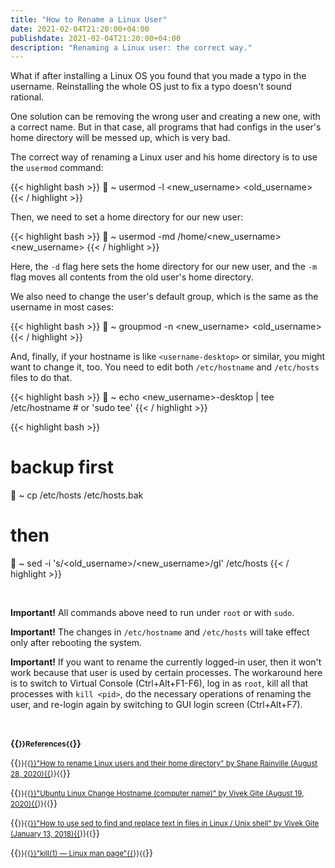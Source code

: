 ```yaml
---
title: "How to Rename a Linux User"
date: 2021-02-04T21:20:00+04:00
publishdate: 2021-02-04T21:20:00+04:00
description: "Renaming a Linux user: the correct way."
---
```


What if after installing a Linux OS you found that you made a typo in the username. Reinstalling the whole OS just to fix a typo doesn't sound rational.

One solution can be removing the wrong user and creating a new one, with a correct name. But in that case, all programs that had configs in the user's home directory will be messed up, which is very bad. 

The correct way of renaming a Linux user and his home directory is to use the `usermod` command:

{{< highlight bash >}}
🚀 ~ usermod -l <new_username> <old_username>
{{< / highlight >}}

Then, we need to set a home directory for our new user:

{{< highlight bash >}}
🚀 ~ usermod -md /home/<new_username> <new_username>
{{< / highlight >}}

Here, the `-d` flag here sets the home directory for our new user, and the `-m` flag moves all contents from the old user's home directory.

We also need to change the user's default group, which is the same as the username in most cases:

{{< highlight bash >}}
🚀 ~ groupmod -n <new_username> <old_username>
{{< / highlight >}}

And, finally, if your hostname is like `<username-desktop>` or similar, you might want to change it, too. You need to edit both `/etc/hostname` and `/etc/hosts` files to do that.

{{< highlight bash >}}
🚀 ~ echo <new_username>-desktop | tee /etc/hostname # or 'sudo tee'
{{< / highlight >}}

{{< highlight bash >}}
# backup first
🚀 ~ cp /etc/hosts /etc/hosts.bak
# then
🚀 ~ sed -i 's/<old_username>/<new_username>/gI' /etc/hosts
{{< / highlight >}}

&nbsp;

**Important!** All commands above need to run under `root` or with `sudo`.

**Important!** The changes in `/etc/hostname` and `/etc/hosts` will take effect only after rebooting the system.

**Important!** If you want to rename the currently logged-in user, then it won't work because that user is used by certain processes. The workaround here is to switch to Virtual Console (Ctrl+Alt+F1-F6), log in as `root`, kill all that processes with `kill <pid>`, do the necessary operations of renaming the user, and re-login again by switching to GUI login screen (Ctrl+Alt+F7).

&nbsp;

**{{<small>}}References{{</small>}}**

{{<small>}}{{<a href="https://www.serverlab.ca/tutorials/linux/administration-linux/how-to-rename-linux-users-and-their-home-directory/" target="_blank" rel="noopener noreferrer">}}"How to rename Linux users and their home directory" by Shane Rainville (August 28, 2020){{</a>}}{{</small>}}&nbsp;

{{<small>}}{{<a href="https://www.cyberciti.biz/faq/ubuntu-change-hostname-command/" target="_blank" rel="noopener noreferrer">}}"Ubuntu Linux Change Hostname (computer name)" by Vivek Gite (August 19, 2020){{</a>}}{{</small>}}&nbsp;

{{<small>}}{{<a href="https://www.cyberciti.biz/faq/how-to-use-sed-to-find-and-replace-text-in-files-in-linux-unix-shell/" target="_blank" rel="noopener noreferrer">}}"How to use sed to find and replace text in files in Linux / Unix shell" by Vivek Gite (January 13, 2018){{</a>}}{{</small>}}&nbsp;

{{<small>}}{{<a href="https://linux.die.net/man/1/kill" target="_blank" rel="noopener noreferrer">}}"kill(1) — Linux man page"{{</a>}}{{</small>}}
